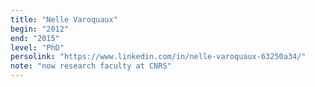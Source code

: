 ```yaml
---
title: "Nelle Varoquaux"
begin: "2012"
end: "2015"
level: "PhD"
persolink: "https://www.linkedin.com/in/nelle-varoquaux-63250a34/"
note: "now research faculty at CNRS"
---
```


